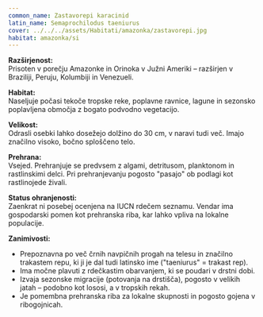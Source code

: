 ```yaml
---
common_name: Zastavorepi karacinid
latin_name: Semaprochilodus taeniurus
cover: ../../../assets/Habitati/amazonka/zastavorepi.jpg
habitat: amazonka/si
---
```

**Razširjenost:**  
Prisoten v porečju Amazonke in Orinoka v Južni Ameriki – razširjen v Braziliji, Peruju, Kolumbiji in Venezueli.

**Habitat:**  
Naseljuje počasi tekoče tropske reke, poplavne ravnice, lagune in sezonsko poplavljena območja z bogato podvodno vegetacijo.

**Velikost:**  
Odrasli osebki lahko dosežejo dolžino do 30 cm, v naravi tudi več. Imajo značilno visoko, bočno sploščeno telo.

**Prehrana:**  
Vsejed. Prehranjuje se predvsem z algami, detritusom, planktonom in rastlinskimi delci. Pri prehranjevanju pogosto "pasajo" ob podlagi kot rastlinojede živali.

**Status ohranjenosti:**  
Zaenkrat ni posebej ocenjena na IUCN rdečem seznamu. Vendar ima gospodarski pomen kot prehranska riba, kar lahko vpliva na lokalne populacije.

**Zanimivosti:**  
- Prepoznavna po več črnih navpičnih progah na telesu in značilno trakastem repu, ki ji je dal tudi latinsko ime ("taeniurus" = trakast rep).  
- Ima močne plavuti z rdečkastim obarvanjem, ki se poudari v drstni dobi.  
- Izvaja sezonske migracije (potovanja na drstišča), pogosto v velikih jatah – podobno kot lososi, a v tropskih rekah.  
- Je pomembna prehranska riba za lokalne skupnosti in pogosto gojena v ribogojnicah.
